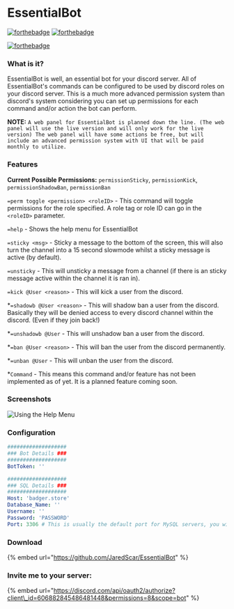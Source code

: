 # EssentialBot

[![forthebadge](https://forthebadge.com/images/badges/built-with-love.svg)](https://badger.store) [![forthebadge](https://forthebadge.com/images/badges/made-with-java.svg)](https://forthebadge.com)

[![forthebadge](https://forthebadge.com/images/badges/check-it-out.svg)](https://github.com/JaredScar/EssentialBot/releases)

### What is it?

EssentialBot is well, an essential bot for your discord server. All of EssentialBot's commands can be configured to be used by discord roles on your discord server. This is a much more advanced permission system than discord's system considering you can set up permissions for each command and/or action the bot can perform.

**NOTE:** `A web panel for EssentialBot is planned down the line. (The web panel will use the live version and will only work for the live version) The web panel will have some actions be free, but will include an advanced permission system with UI that will be paid monthly to utilize.`

### Features

**Current Possible Permissions:** `permissionSticky`, `permissionKick`, `permissionShadowBan`, `permissionBan`

`=perm toggle <permission> <roleID>` - This command will toggle permissions for the role specified. A role tag or role ID can go in the `<roleID>` parameter.

`=help` - Shows the help menu for EssentialBot

`=sticky <msg>` - Sticky a message to the bottom of the screen, this will also turn the channel into a 15 second slowmode whilst a sticky message is active \(by default\).

`=unsticky` - This will unsticky a message from a channel \(if there is an sticky message active within the channel it is ran in\).

`=kick @User <reason>` - This will kick a user from the discord.

\*`=shadowb @User <reason>` - This will shadow ban a user from the discord. Basically they will be denied access to every discord channel within the discord. \(Even if they join back!\)

\*`=unshadowb @User` - This will unshadow ban a user from the discord.

\*`=ban @User <reason>` - This will ban the user from the discord permanently.

\*`=unban @User` - This will unban the user from the discord.

\*`Command` - This means this command and/or feature has not been implemented as of yet. It is a planned feature coming soon.

### Screenshots

![Using the Help Menu](https://i.gyazo.com/66c6939703788b487a43fdee852cf630.gif)

### Configuration

```yaml
###################
### Bot Details ###
###################
BotToken: ''

###################
### SQL Details ###
###################
Host: 'badger.store'
Database_Name: ''
Username: ''
Password: 'PASSWORD'
Port: 3306 # This is usually the default port for MySQL servers, you will most likely not need to change this
```

### Download

{% embed url="https://github.com/JaredScar/EssentialBot" %}

### Invite me to your server:

{% embed url="https://discord.com/api/oauth2/authorize?client\_id=606882845486481448&permissions=8&scope=bot" %}


